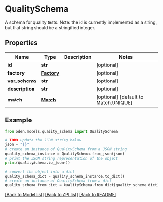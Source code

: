 # QualitySchema

A schema for quality tests. Note: the id is currently implemented as a string, but that string should be a stringified integer. 

## Properties

Name | Type | Description | Notes
------------ | ------------- | ------------- | -------------
**id** | **str** |  | [optional] 
**factory** | [**Factory**](Factory.md) |  | [optional] 
**var_schema** | **str** |  | [optional] 
**description** | **str** |  | [optional] 
**match** | [**Match**](Match.md) |  | [optional] [default to Match.UNIQUE]

## Example

```python
from oden.models.quality_schema import QualitySchema

# TODO update the JSON string below
json = "{}"
# create an instance of QualitySchema from a JSON string
quality_schema_instance = QualitySchema.from_json(json)
# print the JSON string representation of the object
print(QualitySchema.to_json())

# convert the object into a dict
quality_schema_dict = quality_schema_instance.to_dict()
# create an instance of QualitySchema from a dict
quality_schema_from_dict = QualitySchema.from_dict(quality_schema_dict)
```
[[Back to Model list]](../README.md#documentation-for-models) [[Back to API list]](../README.md#documentation-for-api-endpoints) [[Back to README]](../README.md)


